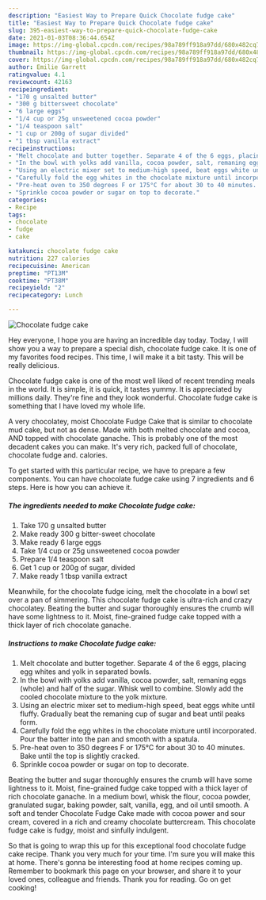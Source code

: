 ```yaml
---
description: "Easiest Way to Prepare Quick Chocolate fudge cake"
title: "Easiest Way to Prepare Quick Chocolate fudge cake"
slug: 395-easiest-way-to-prepare-quick-chocolate-fudge-cake
date: 2021-01-03T08:36:44.654Z
image: https://img-global.cpcdn.com/recipes/98a789ff918a97dd/680x482cq70/chocolate-fudge-cake-recipe-main-photo.jpg
thumbnail: https://img-global.cpcdn.com/recipes/98a789ff918a97dd/680x482cq70/chocolate-fudge-cake-recipe-main-photo.jpg
cover: https://img-global.cpcdn.com/recipes/98a789ff918a97dd/680x482cq70/chocolate-fudge-cake-recipe-main-photo.jpg
author: Emilie Garrett
ratingvalue: 4.1
reviewcount: 42163
recipeingredient:
- "170 g unsalted butter"
- "300 g bittersweet chocolate"
- "6 large eggs"
- "1/4 cup or 25g unsweetened cocoa powder"
- "1/4 teaspoon salt"
- "1 cup or 200g of sugar divided"
- "1 tbsp vanilla extract"
recipeinstructions:
- "Melt chocolate and butter together. Separate 4 of the 6 eggs, placing egg whites and yolk in separated bowls."
- "In the bowl with yolks add vanilla, cocoa powder, salt, remaning eggs (whole) and half of the sugar. Whisk well to combine. Slowly add the cooled chocolate mixture to the yolk mixture."
- "Using an electric mixer set to medium-high speed, beat eggs white until fluffy. Gradually beat the remaning cup of sugar and beat until peaks form."
- "Carefully fold the egg whites in the chocolate mixture until incorporated. Pour the batter into the pan and smooth with a spatula."
- "Pre-heat oven to 350 degrees F or 175°C for about 30 to 40 minutes. Bake until the top is slightly cracked."
- "Sprinkle cocoa powder or sugar on top to decorate."
categories:
- Recipe
tags:
- chocolate
- fudge
- cake

katakunci: chocolate fudge cake 
nutrition: 227 calories
recipecuisine: American
preptime: "PT13M"
cooktime: "PT38M"
recipeyield: "2"
recipecategory: Lunch

---
```



![Chocolate fudge cake](https://img-global.cpcdn.com/recipes/98a789ff918a97dd/680x482cq70/chocolate-fudge-cake-recipe-main-photo.jpg)

Hey everyone, I hope you are having an incredible day today. Today, I will show you a way to prepare a special dish, chocolate fudge cake. It is one of my favorites food recipes. This time, I will make it a bit tasty. This will be really delicious.

Chocolate fudge cake is one of the most well liked of recent trending meals in the world. It is simple, it is quick, it tastes yummy. It is appreciated by millions daily. They're fine and they look wonderful. Chocolate fudge cake is something that I have loved my whole life.

A very chocolatey, moist Chocolate Fudge Cake that is similar to chocolate mud cake, but not as dense. Made with both melted chocolate and cocoa, AND topped with chocolate ganache. This is probably one of the most decadent cakes you can make. It&#39;s very rich, packed full of chocolate, chocolate fudge and. calories.


To get started with this particular recipe, we have to prepare a few components. You can have chocolate fudge cake using 7 ingredients and 6 steps. Here is how you can achieve it.

<!--inarticleads1-->

##### The ingredients needed to make Chocolate fudge cake:

1. Take 170 g unsalted butter
1. Make ready 300 g bitter-sweet chocolate
1. Make ready 6 large eggs
1. Take 1/4 cup or 25g unsweetened cocoa powder
1. Prepare 1/4 teaspoon salt
1. Get 1 cup or 200g of sugar, divided
1. Make ready 1 tbsp vanilla extract


Meanwhile, for the chocolate fudge icing, melt the chocolate in a bowl set over a pan of simmering. This chocolate fudge cake is ultra-rich and crazy chocolatey. Beating the butter and sugar thoroughly ensures the crumb will have some lightness to it. Moist, fine-grained fudge cake topped with a thick layer of rich chocolate ganache. 

<!--inarticleads2-->

##### Instructions to make Chocolate fudge cake:

1. Melt chocolate and butter together. Separate 4 of the 6 eggs, placing egg whites and yolk in separated bowls.
1. In the bowl with yolks add vanilla, cocoa powder, salt, remaning eggs (whole) and half of the sugar. Whisk well to combine. Slowly add the cooled chocolate mixture to the yolk mixture.
1. Using an electric mixer set to medium-high speed, beat eggs white until fluffy. Gradually beat the remaning cup of sugar and beat until peaks form.
1. Carefully fold the egg whites in the chocolate mixture until incorporated. Pour the batter into the pan and smooth with a spatula.
1. Pre-heat oven to 350 degrees F or 175°C for about 30 to 40 minutes. Bake until the top is slightly cracked.
1. Sprinkle cocoa powder or sugar on top to decorate.


Beating the butter and sugar thoroughly ensures the crumb will have some lightness to it. Moist, fine-grained fudge cake topped with a thick layer of rich chocolate ganache. In a medium bowl, whisk the flour, cocoa powder, granulated sugar, baking powder, salt, vanilla, egg, and oil until smooth. A soft and tender Chocolate Fudge Cake made with cocoa power and sour cream, covered in a rich and creamy chocolate buttercream. This chocolate fudge cake is fudgy, moist and sinfully indulgent. 

So that is going to wrap this up for this exceptional food chocolate fudge cake recipe. Thank you very much for your time. I'm sure you will make this at home. There's gonna be interesting food at home recipes coming up. Remember to bookmark this page on your browser, and share it to your loved ones, colleague and friends. Thank you for reading. Go on get cooking!
